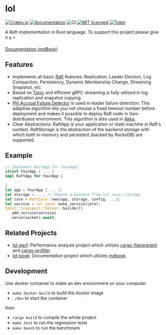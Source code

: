 # lol

[![Crates.io](https://img.shields.io/crates/v/lol-core.svg)](https://crates.io/crates/lol-core)
[![documentation](https://docs.rs/lol-core/badge.svg)](https://docs.rs/lol-core)
![CI](https://github.com/akiradeveloper/lol/workflows/CI/badge.svg)
[![MIT licensed](https://img.shields.io/badge/license-MIT-blue.svg)](https://github.com/akiradeveloper/lol/blob/master/LICENSE)
[![Tokei](https://tokei.rs/b1/github/akiradeveloper/lol)](https://github.com/akiradeveloper/lol)

A Raft implementation in Rust language. To support this project please give it a ⭐

[Documentation (mdBook)](https://akiradeveloper.github.io/lol/)

## Features

- Implements all basic [Raft](https://raft.github.io/) features: Replication, Leader Election, Log Compaction, Persistency, Dynamic Membership Change, Streaming Snapshot, etc.
- Based on [Tonic](https://github.com/hyperium/tonic) and efficient gRPC streaming is fully utilized in log replication and snapshot copying.
- [Phi Accrual Failure Detector](https://www.computer.org/csdl/proceedings-article/srds/2004/22390066/12OmNvT2phv) is used in leader failure detection. This adaptive algorithm lets you not choose a fixed timeout number before deployment and makes it possible to deploy Raft node in Geo-distributed environment. This algorithm is also used in [Akka](https://akka.io/).
- Clear Abstractions: RaftApp is your application or state machine in Raft's context. RaftStorage is the abstraction of the backend storage with which both in-memory and persistent (backed by RocksDB) are supported.

## Example

```rust
// Implement RaftApp for YourApp!
struct YourApp { ... }
impl RaftApp for YourApp {
    ...
}
let app = YourApp { ... };
let storage = ...; // Choose a backend from lol_core::storage
let core = RaftCore::new(app, storage, config, ...);
let service = lol_core::make_service(core);
tonic::transport::Server::builder()
  .add_service(service)
  .serve(socket).await;
```

## Related Projects

- [lol-perf](https://github.com/akiradeveloper/lol-perf): Performance analysis project which utilizes [cargo-flamegraph](https://github.com/flamegraph-rs/flamegraph)
and [cargo-profiler](https://github.com/svenstaro/cargo-profiler).
- [lol-book](https://github.com/akiradeveloper/lol-book): Documentation project which utilizes [mdbook](https://github.com/rust-lang/mdBook).

## Development

Use docker container to make an dev environment on your computer.

- `make docker-build` to build the docker image
- `./dev` to start the container

then

- `cargo build` to compile the whole project
- `make test` to run the regression tests
- `make bench` to run the benchmark